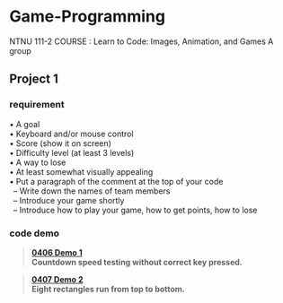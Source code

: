 # Game-Programming
NTNU 111-2 COURSE : Learn to Code: Images, Animation, and Games A group 


## Project 1
### requirement

• A goal<br />
• Keyboard and/or mouse control<br />
• Score (show it on screen)<br />
• Difficulty level (at least 3 levels)<br />
• A way to lose<br />
• At least somewhat visually appealing<br />
• Put a paragraph of the comment at the top of your code<br />
&ensp;– Write down the names of team members<br />
&ensp;– Introduce your game shortly<br />
&ensp;– Introduce how to play your game, how to get points, how to lose<br />

### code demo
>**[0406 Demo 1](https://github.com/HSULW/Game-Programming/commit/fa6485e7d74447c34ae19deea2c06569146cdf6d)<br />
Countdown speed testing without correct key pressed.**<br />

>**[0407 Demo 2](https://github.com/HSULW/Game-Programming/blob/main/project%201/Demo/sketch_0407_rectRunDemo_1/sketch_0407_rectRunDemo_1.pde)<br />
Eight rectangles run from top to bottom.**<br />




